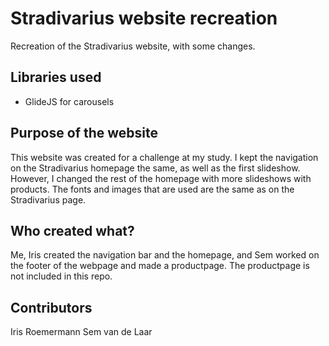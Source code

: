 # Stradivarius website recreation
Recreation of the Stradivarius website, with some changes.

## Libraries used
- GlideJS for carousels 

## Purpose of the website
This website was created for a challenge at my study. I kept the navigation on the Stradivarius homepage the same, as well as the first slideshow. However, I changed the rest of the homepage with more slideshows with products. The fonts and images that are used are the same as on the Stradivarius page. 

## Who created what?
Me, Iris created the navigation bar and the homepage, and Sem worked on the footer of the webpage and made a productpage. The productpage is not included in this repo.

## Contributors
Iris Roemermann
Sem van de Laar
